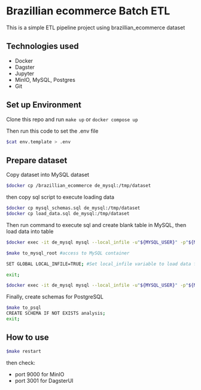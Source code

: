 # Brazillian ecommerce Batch ETL
This is a simple ETL pipeline project using brazillian_ecommerce dataset

## Technologies used
- Docker
- Dagster
- Jupyter
- MinIO, MySQL, Postgres
- Git
## Set up Environment
Clone this repo and run `make up` or `docker compose up`

Then run this code to set the .env file
```bash
$cat env.template > .env
```

## Prepare dataset
Copy dataset into MySQL dataset
```bash
$docker cp /brazillian_ecommerce de_mysql:/tmp/dataset
```
then copy sql script to execute loading data
```bash
$docker cp mysql_schemas.sql de_mysql:/tmp/dataset
$docker cp load_data.sql de_mysql:/tmp/dataset
```
Then run command to execute sql and create blank table in MySQL, then load data into table
```bash
$docker exec -it de_mysql mysql --local_infile -u"${MYSQL_USER}" -p"${MYSQL_PASSWORD}" ${MYSQL_DATABASE} -e"source /tmp/dataset/mysql_schema.sql" #create table

$make to_mysql_root #access to MySQL container

SET GLOBAL LOCAL_INFILE=TRUE; #Set local_infile variable to load data from local

exit;

$docker exec -it de_mysql mysql --local_infile -u"${MYSQL_USER}" -p"${MYSQL_PASSWORD}" ${MYSQL_DATABASE} -e"source /tmp/dataset/load_data.sql"
```
Finally, create schemas for PostgreSQL
```bash
$make to_psql
CREATE SCHEMA IF NOT EXISTS analysis;
exit;
```
## How to use
```bash
$make restart
```
then check:
- port 9000 for MinIO
- port 3001 for DagsterUI


